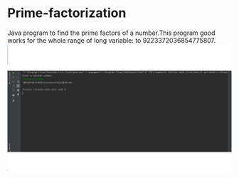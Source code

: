 # Prime-factorization
Java program to find the prime factors of a number.This program good works for the whole range of long variable:
to 9223372036854775807.
![result](./images/screen1.png)


